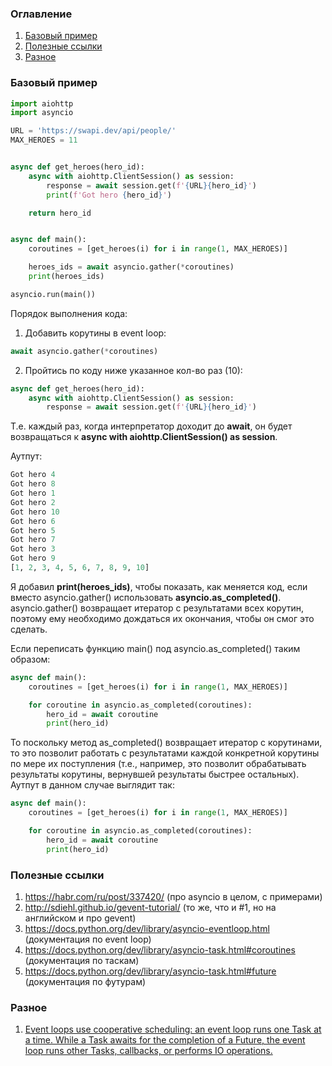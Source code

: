 ### Оглавление
1. [Базовый пример](#example)
2. [Полезные ссылки](#links)
3. [Разное](#misc)

### Базовый пример <a name="example"></a>
```python
import aiohttp
import asyncio

URL = 'https://swapi.dev/api/people/'
MAX_HEROES = 11


async def get_heroes(hero_id):
    async with aiohttp.ClientSession() as session:
        response = await session.get(f'{URL}{hero_id}')
        print(f'Got hero {hero_id}')

    return hero_id


async def main():
    coroutines = [get_heroes(i) for i in range(1, MAX_HEROES)]

    heroes_ids = await asyncio.gather(*coroutines)
    print(heroes_ids)

asyncio.run(main())
```

Порядок выполнения кода:
1. Добавить корутины в event loop:
```python
await asyncio.gather(*coroutines)
```

2. Пройтись по коду ниже указанное кол-во раз (10):
```python
async def get_heroes(hero_id):
    async with aiohttp.ClientSession() as session:
        response = await session.get(f'{URL}{hero_id}')
```
Т.е. каждый раз, когда интерпретатор доходит до **await**, он будет возвращаться к **async with aiohttp.ClientSession() as session**.

Аутпут:
```python
Got hero 4
Got hero 8
Got hero 1
Got hero 2
Got hero 10
Got hero 6
Got hero 5
Got hero 7
Got hero 3
Got hero 9
[1, 2, 3, 4, 5, 6, 7, 8, 9, 10]
```

Я добавил **print(heroes_ids)**, чтобы показать, как меняется код, если вместо asyncio.gather() использовать **asyncio.as_completed()**. asyncio.gather() возвращает итератор с результатами всех корутин, поэтому ему необходимо дождаться их окончания, чтобы он смог это сделать.

Если переписать функцию main() под asyncio.as_completed() таким образом:
```python
async def main():
    coroutines = [get_heroes(i) for i in range(1, MAX_HEROES)]

    for coroutine in asyncio.as_completed(coroutines):
        hero_id = await coroutine
        print(hero_id)
```

То поскольку метод as_completed() возвращает итератор с корутинами, то это позволит работать с результатами каждой конкретной корутины по мере их поступления (т.е., например, это позволит обрабатывать результаты корутины, вернувшей результаты быстрее остальных). Аутпут в данном случае выглядит так:
```python
async def main():
    coroutines = [get_heroes(i) for i in range(1, MAX_HEROES)]

    for coroutine in asyncio.as_completed(coroutines):
        hero_id = await coroutine
        print(hero_id)
```

### Полезные ссылки <a name="links"></a>
1. https://habr.com/ru/post/337420/ (про asyncio в целом, с примерами)
2. http://sdiehl.github.io/gevent-tutorial/ (то же, что и #1, но на английском и про gevent)
3. https://docs.python.org/dev/library/asyncio-eventloop.html (документация по event loop)
4. https://docs.python.org/dev/library/asyncio-task.html#coroutines (документация по таскам)
5. https://docs.python.org/dev/library/asyncio-task.html#future (документация по футурам)

### Разное <a name="misc"></a>
1. [Event loops use cooperative scheduling: an event loop runs one Task at a time. While a Task awaits for the completion of a Future, the event loop runs other Tasks, callbacks, or performs IO operations.](https://docs.python.org/dev/library/asyncio-task.html#task-object)
